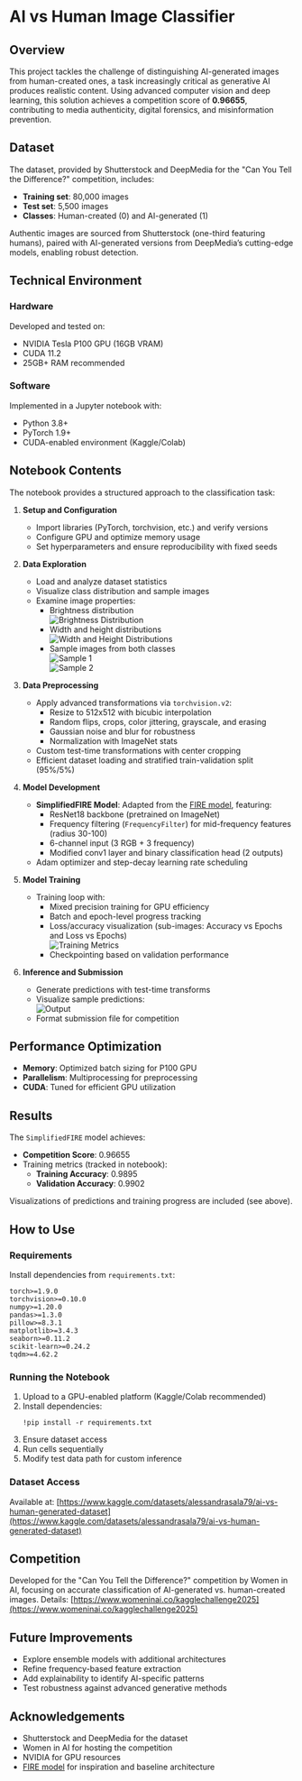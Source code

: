 # AI vs Human Image Classifier

## Overview
This project tackles the challenge of distinguishing AI-generated images from human-created ones, a task increasingly critical as generative AI produces realistic content. Using advanced computer vision and deep learning, this solution achieves a competition score of **0.96655**, contributing to media authenticity, digital forensics, and misinformation prevention.

## Dataset
The dataset, provided by Shutterstock and DeepMedia for the "Can You Tell the Difference?" competition, includes:
- **Training set**: 80,000 images
- **Test set**: 5,500 images
- **Classes**: Human-created (0) and AI-generated (1)

Authentic images are sourced from Shutterstock (one-third featuring humans), paired with AI-generated versions from DeepMedia’s cutting-edge models, enabling robust detection.

## Technical Environment

### Hardware
Developed and tested on:
- NVIDIA Tesla P100 GPU (16GB VRAM)
- CUDA 11.2
- 25GB+ RAM recommended

### Software
Implemented in a Jupyter notebook with:
- Python 3.8+
- PyTorch 1.9+
- CUDA-enabled environment (Kaggle/Colab)

## Notebook Contents
The notebook provides a structured approach to the classification task:

1. **Setup and Configuration**
   - Import libraries (PyTorch, torchvision, etc.) and verify versions
   - Configure GPU and optimize memory usage
   - Set hyperparameters and ensure reproducibility with fixed seeds

2. **Data Exploration**
   - Load and analyze dataset statistics
   - Visualize class distribution and sample images
   - Examine image properties:
     - Brightness distribution  
       ![Brightness Distribution](images/brightness_distribution.png)
     - Width and height distributions  
       ![Width and Height Distributions](images/width_height_distributions.png)
     - Sample images from both classes  
       ![Sample 1](images/samples_1.png)  
       ![Sample 2](images/samples_2.png)

3. **Data Preprocessing**
   - Apply advanced transformations via `torchvision.v2`:
     - Resize to 512x512 with bicubic interpolation
     - Random flips, crops, color jittering, grayscale, and erasing
     - Gaussian noise and blur for robustness
     - Normalization with ImageNet stats
   - Custom test-time transformations with center cropping
   - Efficient dataset loading and stratified train-validation split (95%/5%)

4. **Model Development**
   - **SimplifiedFIRE Model**: Adapted from the [FIRE model](https://github.com/Chuchad/FIRE/tree/main), featuring:
     - ResNet18 backbone (pretrained on ImageNet)
     - Frequency filtering (`FrequencyFilter`) for mid-frequency features (radius 30-100)
     - 6-channel input (3 RGB + 3 frequency)
     - Modified conv1 layer and binary classification head (2 outputs)
   - Adam optimizer and step-decay learning rate scheduling

5. **Model Training**
   - Training loop with:
     - Mixed precision training for GPU efficiency
     - Batch and epoch-level progress tracking
     - Loss/accuracy visualization (sub-images: Accuracy vs Epochs and Loss vs Epochs)  
       ![Training Metrics](images/training_metrics.png)
     - Checkpointing based on validation performance

6. **Inference and Submission**
   - Generate predictions with test-time transforms
   - Visualize sample predictions:  
     ![Output](images/output.png)
   - Format submission file for competition

## Performance Optimization
- **Memory**: Optimized batch sizing for P100 GPU
- **Parallelism**: Multiprocessing for preprocessing
- **CUDA**: Tuned for efficient GPU utilization

## Results
The `SimplifiedFIRE` model achieves:
- **Competition Score**: 0.96655
- Training metrics (tracked in notebook):
  - **Training Accuracy**: 0.9895
  - **Validation Accuracy**: 0.9902

Visualizations of predictions and training progress are included (see above).

## How to Use

### Requirements
Install dependencies from `requirements.txt`:
```
torch>=1.9.0
torchvision>=0.10.0
numpy>=1.20.0
pandas>=1.3.0
pillow>=8.3.1
matplotlib>=3.4.3
seaborn>=0.11.2
scikit-learn>=0.24.2
tqdm>=4.62.2
```

### Running the Notebook
1. Upload to a GPU-enabled platform (Kaggle/Colab recommended)
2. Install dependencies:
   ```
   !pip install -r requirements.txt
   ```
3. Ensure dataset access
4. Run cells sequentially
5. Modify test data path for custom inference

### Dataset Access
Available at: [https://www.kaggle.com/datasets/alessandrasala79/ai-vs-human-generated-dataset](https://www.kaggle.com/datasets/alessandrasala79/ai-vs-human-generated-dataset)

## Competition
Developed for the "Can You Tell the Difference?" competition by Women in AI, focusing on accurate classification of AI-generated vs. human-created images. Details: [https://www.womeninai.co/kagglechallenge2025](https://www.womeninai.co/kagglechallenge2025)

## Future Improvements
- Explore ensemble models with additional architectures
- Refine frequency-based feature extraction
- Add explainability to identify AI-specific patterns
- Test robustness against advanced generative methods

## Acknowledgements
- Shutterstock and DeepMedia for the dataset
- Women in AI for hosting the competition
- NVIDIA for GPU resources
- [FIRE model](https://github.com/Chuchad/FIRE/tree/main) for inspiration and baseline architecture
